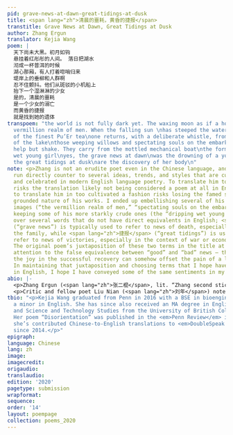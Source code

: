 ```yaml
---
pid: grave-news-at-dawn-great-tidings-at-dusk
title: <span lang="zh">清晨的噩耗，黄昏的捷报</span>
transtitle: Grave News at Dawn, Great Tidings at Dusk
author: Zhang Ergun
translator: Kejia Wang
poem: |
  天下尚未大黑。初月如钩
  悬挂着红彤彤的人间。 落日把湖水
  沏成一杯普洱的时候
  湖心那厢，有人打着唿哨归来
  堤岸上的垂柳和人群啊
  忍不住颤抖。他们从斑驳的小机船上
  抬下一个湿淋淋的少女
  是的，清晨的噩耗
  是一个少女的溺亡
  而黄昏的捷报
  就是找到她的遗体
transpoem: "the world is not fully dark yet. The waxing moon as if a hook\nhangs the
  vermillion realm of men. When the falling sun \nhas steeped the waters into a cup
  of the finest Pu’Er tea\none returns, with a deliberate whistle, from the heart
  of the lake\nthose weeping willows and spectating souls on the embarkment\ncannot
  help but shake. They carry from the mottled mechanical boat\nthe form of a dripping
  wet young girl\nyes, the grave news at dawn\nwas the drowning of a young girl\nwhile
  the great tidings at dusk\nare the discovery of her body\n"
note: <p>Zhang is not an erudite poet even in the Chinese language, and his poems
  run directly counter to several ideas, trends, and styles that are currently popular
  and celebrated in modern English language poetry. To translate him too directly
  risks the translation likely not being considered a poem at all in English; yet
  to translate him in too cultivated a fashion risks losing the famed sincerity and
  grounded nature of his works. I ended up embellishing several of his more colorful
  images (“the vermillion realm of men,” “spectating souls on the embarkment”) while
  keeping some of his more starkly crude ones (the “dripping wet young girl”). I agonized
  over several words that do not have direct equivalents in English; <span lang="zh">噩耗</span>
  (“grave news”) is typically used to refer to news of death, especially deaths in
  the family, while <span lang="zh">捷报</span> (“great tidings”) is usually used to
  refer to news of victories, especially in the context of war or economic development.
  The original poem’s juxtaposition of these two terms in the title at the end draws
  attention to the false equivalence between “good” and “bad” news — the irony that
  the joy in the successful recovery can somehow offset the pain of a loss of life.
  In maintaining that juxtaposition and choosing terms that I hope have similar connotations
  in English, I hope I have conveyed some of the same sentiments in my translation.</p>
abio: |-
  <p>Zhang Ergun (<span lang="zh">张二棍</span>, lit. “Zhang second stick/rod”) is a Chinese poet from Shanxi province. Born in 1982 to a family of modest means, Zhang attended vocational school for only a year after graduating from middle school. Working as a member of a provincial geologic surveying team, Zhang spent decades of his life traveling in remote areas and living among the poor. His poems are famed for their simplicity, sincerity, social criticism, and compassion for the powerless and the poor. He has published one collection of poems, <span lang="zh">旷野</span> (lit. <em>Open Wilderness</em>), and is now a contracted writer with the Shanxi Academy of Literature.</p>
  <p>Critic and fellow poet Liu Nian (<span lang="zh">刘年</span>) noted that Zhang’s poetry is representative of what he considers to be the “Chinese school” of contemporary Chinese poetry. According to Liu, the school – and Zhang’s works – follows the literary tradition of classical Chinese poetry while drawing inspiration from Western philosophy. Poems from the school feature simple prose, grounded realism, and compassion for all.</p>
tbio: "<p>Kejia Wang graduated from Penn in 2016 with a BSE in bioengineering and
  a minor in English. She has since also received an MA degree in English literature
  and Science and Technology Studies from the University of British Columbia, Vancouver.
  Her poem “Disorientation” was published in the <em>Penn Review</em> in 2015, and
  she’s contributed Chinese-to-English translations to <em>DoubleSpeak Magazine</em>
  since 2014.</p>"
epigraph: 
language: Chinese
lang: zh
image: 
imagecredit: 
origaudio: 
translaudio: 
edition: '2020'
pagetype: submission
wrapformat: 
sequence: 
order: '14'
layout: poempage
collection: poems_2020
---
```

